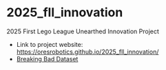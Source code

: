 # 2025_fll_innovation
2025 First Lego League Unearthed Innovation Project
* Link to project website:  https://oresrobotics.github.io/2025_fll_innovation/
* [Breaking Bad Dataset](https://breaking-bad-dataset.github.io/artifact.html)
